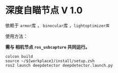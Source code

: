 # 深度自瞄节点 V 1.0

依赖于 `armor`库 ， `binocular`库 ，`lightoptimizer库` 



使用方法：

**需与 相机节点 `ros_usbcapture` 共同运行。**

```
colcon build
source ~/${workplace}/install/setup.zsh
ros2 launch deepdetector deepdetector.launch.py
```

